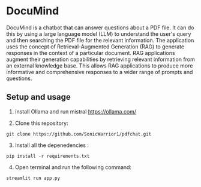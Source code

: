
# DocuMind

DocuMind is a chatbot that can answer questions about a PDF file. It can do this by using a large language model (LLM) to understand the user's query and then searching the PDF file for the relevant information. The application uses the concept of Retrieval-Augmented Generation (RAG) to generate responses in the context of a particular document. RAG applications augment their generation capabilities by retrieving relevant information from an external knowledge base. This allows RAG applications to produce more informative and comprehensive responses to a wider range of prompts and questions.

## Setup and usage
1. install Ollama and run mistral
https://ollama.com/

2. Clone this repository:
   
 ```
 git clone https://github.com/SonicWarrior1/pdfchat.git
 ```
3. Install all the depenedencies :
   
```
pip install -r requirements.txt
```
4. Open terminal and run the following command:
```
streamlit run app.py
```

